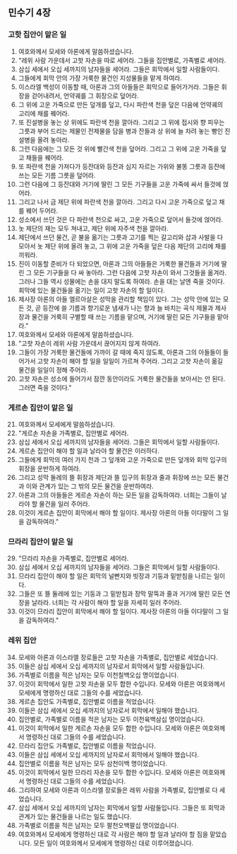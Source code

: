 ## 민수기 4장

### 고핫 집안이 맡은 일
1. 여호와께서 모세와 아론에게 말씀하셨습니다.
2. "레위 사람 가운데서 고핫 자손을 따로 세어라. 그들을 집안별로, 가족별로 세어라.
3. 삼십 세에서 오십 세까지의 남자들을 세어라. 그들은 회막에서 일할 사람들이다.
4. 그들에게 회막 안의 가장 거룩한 물건인 지성물들을 맡게 하여라.
5. 이스라엘 백성이 이동할 때, 아론과 그의 아들들은 회막으로 들어가거라. 그들은 휘장을 걷어내려서, 언약궤를 그 휘장으로 덮어라.
6. 그 위에 고운 가죽으로 만든 덮개를 덮고, 다시 파란색 천을 덮은 다음에 언약궤의 고리에 채를 꿰어라.
7. 또 진설병을 놓는 상 위에도 파란색 천을 깔아라. 그리고 그 위에 접시와 향 피우는 그릇과 부어 드리는 제물인 전제물을 담을 병과 잔들과 상 위에 늘 차려 놓는 빵인 진설병을 올려 놓아라.
8. 그런 다음에는 그 모든 것 위에 빨간색 천을 덮어라. 그리고 그 위에 고운 가죽을 덮고 채들을 꿰어라.
9. 또 파란색 천을 가져다가 등잔대와 등잔과 심지 자르는 가위와 불똥 그릇과 등잔에 쓰는 모든 기름 그릇을 덮어라.
10. 그런 다음에 그 등잔대와 거기에 딸린 그 모든 기구들을 고운 가죽에 싸서 들것에 얹어라.
11. 그리고 나서 금 제단 위에 파란색 천을 깔아라. 그리고 다시 고운 가죽으로 덮고 채를 꿰어 두어라.
12. 성소에서 쓰던 것은 다 파란색 천으로 싸고, 고운 가죽으로 덮어서 들것에 얹어라.
13. 놋 제단의 재는 모두 쳐내고, 제단 위에 자주색 천을 깔아라.
14. 제단에서 쓰던 물건, 곧 불을 옮기는 그릇과 고기를 찍는 갈고리와 삽과 사발을 다 모아서 놋 제단 위에 올려 놓고, 그 위에 고운 가죽을 덮은 다음 제단의 고리에 채를 끼워라.
15. 진이 이동할 준비가 다 되었으면, 아론과 그의 아들들은 거룩한 물건들과 거기에 딸린 그 모든 기구들을 다 싸 놓아라. 그런 다음에 고핫 자손이 와서 그것들을 옮겨라. 그러나 그들 역시 성물에는 손을 대지 말도록 하여라. 손을 대는 날엔 죽을 것이다. 회막에 있는 물건들을 옮기는 일이 고핫 자손의 할 일이다.
16. 제사장 아론의 아들 엘르아살은 성막을 관리할 책임이 있다. 그는 성막 안에 있는 모든 것, 곧 등잔에 쓸 기름과 향기로운 냄새가 나는 향과 늘 바치는 곡식 제물과 제사장과 물건을 거룩히 구별할 때 쓰는 기름을 맡으며, 거기에 딸린 모든 기구들을 맡아라."
17. 여호와께서 모세와 아론에게 말씀하셨습니다.
18. "고핫 자손이 레위 사람 가운데서 끊어지지 않게 하여라.
19. 그들이 가장 거룩한 물건들에 가까이 갈 때에 죽지 않도록, 아론과 그의 아들들이 들어가서 고핫 자손이 해야 할 일을 일일이 가르쳐 주어라. 그리고 고핫 자손이 옮길 물건을 일일이 정해 주어라.
20. 고핫 자손은 성소에 들어가서 잠깐 동안이라도 거룩한 물건들을 보아서는 안 된다. 그러면 죽을 것이다."
### 게르손 집안이 맡은 일
21. 여호와께서 모세에게 말씀하셨습니다.
22. "게르손 자손을 가족별로, 집안별로 세어라.
23. 삼십 세에서 오십 세까지의 남자들을 세어라. 그들은 회막에서 일할 사람들이다.
24. 게르손 집안이 해야 할 일과 날라야 할 물건은 이러하다.
25. 그들에게 회막의 여러 가지 천과 그 덮개와 고운 가죽으로 만든 덮개와 회막 입구의 휘장을 운반하게 하여라.
26. 그리고 성막 둘레의 뜰 휘장과 제단과 뜰 입구의 휘장과 줄과 휘장에 쓰는 모든 물건과 이와 관계가 있는 그 밖의 모든 물건을 운반하여라.
27. 아론과 그의 아들들은 게르손 자손이 하는 모든 일을 감독하여라. 너희는 그들이 날라야 할 물건을 일러 주어라.
28. 이것이 게르손 집안이 회막에서 해야 할 일이다. 제사장 아론의 아들 이다말이 그 일을 감독하여라."
### 므라리 집안이 맡은 일
29. "므라리 자손을 가족별로, 집안별로 세어라.
30. 삼십 세에서 오십 세까지의 남자들을 세어라. 그들은 회막에서 일할 사람들이다.
31. 므라리 집안이 해야 할 일은 회막의 널빤지와 빗장과 기둥과 밑받침을 나르는 일이다.
32. 그들은 또 뜰 둘레에 있는 기둥과 그 밑받침과 장막 말뚝과 줄과 거기에 딸린 모든 연장을 날라라. 너희는 각 사람이 해야 할 일을 자세히 일러 주어라.
33. 이것이 므라리 집안이 회막에서 해야 할 일이다. 제사장 아론의 아들 이다말이 그 일을 감독하여라."
### 레위 집안
34. 모세와 아론과 이스라엘 장로들은 고핫 자손을 가족별로, 집안별로 세었습니다.
35. 이들은 삼십 세에서 오십 세까지의 남자로서 회막에서 일할 사람들입니다.
36. 가족별로 이름을 적은 남자는 모두 이천칠백오십 명이었습니다.
37. 이것이 회막에서 일한 고핫 자손을 모두 합한 수입니다. 모세와 아론은 여호와께서 모세에게 명령하신 대로 그들의 수를 세었습니다.
38. 게르손 집안도 가족별로, 집안별로 이름을 적었습니다.
39. 이들은 삼십 세에서 오십 세까지의 남자로서 회막에서 일해야 했습니다.
40. 집안별로, 가족별로 이름을 적은 남자는 모두 이천육백삼십 명이었습니다.
41. 이것이 회막에서 일한 게르손 자손을 모두 합한 수입니다. 모세와 아론은 여호와께서 명령하신 대로 그들의 수를 세었습니다.
42. 므라리 집안도 가족별로, 집안별로 이름을 적었습니다.
43. 이들은 삼십 세에서 오십 세까지의 남자로서 회막에서 일해야 했습니다.
44. 집안별로 이름을 적은 남자는 모두 삼천이백 명이었습니다.
45. 이것이 회막에서 일한 므라리 자손을 모두 합한 수입니다. 모세와 아론은 여호와께서 명령하신 대로 그들의 수를 세었습니다.
46. 그리하여 모세와 아론과 이스라엘 장로들은 레위 사람을 가족별로, 집안별로 다 세었습니다.
47. 삼십 세에서 오십 세까지의 남자는 회막에서 일할 사람들입니다. 그들은 또 회막과 관계가 있는 물건들을 나르는 일도 했습니다.
48. 가족별로 이름을 적은 남자는 모두 팔천오백팔십 명이었습니다.
49. 여호와께서 모세에게 명령하신 대로 각 사람은 해야 할 일과 날라야 할 짐을 맡았습니다. 모든 일이 여호와께서 모세에게 명령하신 대로 이루어졌습니다.